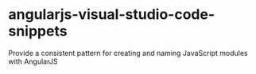# angularjs-visual-studio-code-snippets
Provide a consistent pattern for creating and naming JavaScript modules with AngularJS
